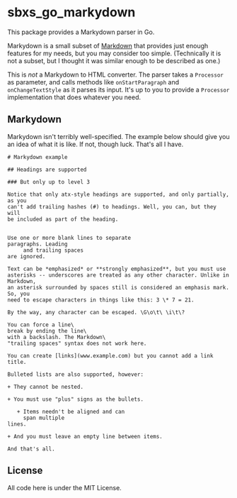 # sbxs_go_markydown

This package provides a Markydown parser in Go.

Markydown is a small subset of
[Markdown](http://daringfireball.net/projects/markdown/) that provides just
enough features for my needs, but you may consider too simple. (Technically it
is not a subset, but I thought it was similar enough to be described as one.)

This is *not* a Markydown to HTML converter. The parser takes a `Processor` as
parameter, and calls methods like `onStartParagraph` and `onChangeTextStyle` as
it parses its input. It's up to you to provide a `Processor` implementation that
does whatever you need.

## Markydown

Markydown isn't terribly well-specified. The example below should give you an
idea of what it is like. If not, though luck. That's all I have.

```
# Markydown example

## Headings are supported

### But only up to level 3

Notice that only atx-style headings are supported, and only partially, as you
can't add trailing hashes (#) to headings. Well, you can, but they will
be included as part of the heading.


Use one or more blank lines to separate
paragraphs. Leading
     and trailing spaces
are ignored.

Text can be *emphasized* or **strongly emphasized**, but you must use
asterisks -- underscores are treated as any other character. Unlike in Markdown,
an asterisk surrounded by spaces still is considered an emphasis mark. So, you
need to escape characters in things like this: 3 \* 7 = 21.

By the way, any character can be escaped. \G\o\t\ \i\t\?

You can force a line\
break by ending the line\
with a backslash. The Markdown\
"trailing spaces" syntax does not work here.

You can create [links](www.example.com) but you cannot add a link title.

Bulleted lists are also supported, however:

+ They cannot be nested.

+ You must use "plus" signs as the bullets.

   + Items needn't be aligned and can
     span multiple
lines.

+ And you must leave an empty line between items.

And that's all.
```

## License

All code here is under the MIT License.
